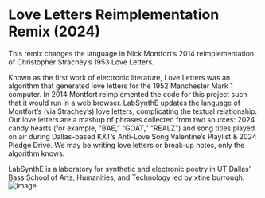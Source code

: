 # Love Letters Reimplementation Remix (2024)
This remix changes the language in Nick Montfort’s 2014 reimplementation of Christopher Strachey’s 1953 Love Letters. 

Known as the first work of electronic literature, Love Letters was an algorithm that generated love letters for the 1952 Manchester Mark 1 computer. In 2014 Montfort reimplemented the code for this project such that it would run in a web browser. LabSynthE updates the language of Montfort’s (via Strachey’s) love letters, complicating the textual relationship. Our love letters are a mashup of phrases collected from two sources: 2024 candy hearts (for example, “BAE,” “GOAT,” “REALZ”) and song titles played on air during Dallas-based KXT’s Anti-Love Song Valentine’s Playlist & 2024 Pledge Drive. We may be writing love letters or break-up notes, only the algorithm knows.

LabSynthE is a laboratory for synthetic and electronic poetry in UT Dallas’ Bass School of Arts, Humanities, and Technology led by xtine burrough.
![image](https://github.com/xtineburrough/LoveLetters/assets/40456/3c15fe52-1f28-47e7-a803-59f892b53773)

